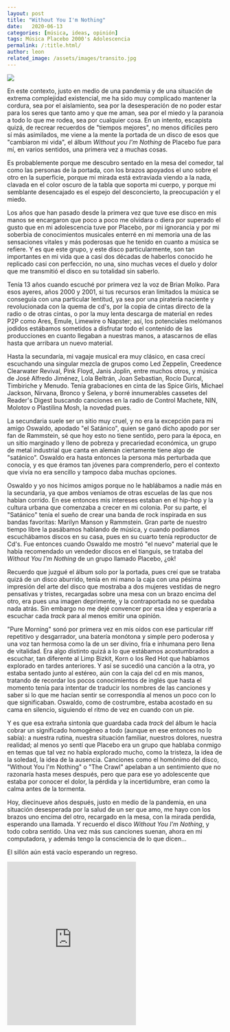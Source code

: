 ```yaml
---
layout: post
title: "Without You I'm Nothing"
date:   2020-06-13
categories: [música, ideas, opinión]
tags: Música Placebo 2000's Adolescencia
permalink: /:title.html/
author: leon
related_image: /assets/images/transito.jpg
---
```


![](https://i0.wp.com/www.bogartmagazine.mx/wp-content/uploads/2018/10/placebo-2.jpg)

En este contexto, justo en medio de una pandemia y de una situación de extrema complejidad existencial, me ha sido muy complicado mantener la cordura, sea por el aislamiento, sea por la desesperación de no poder estar para los seres que tanto amo y que me aman, sea por el miedo y la paranoia a todo lo que me rodea, sea por cualquier cosa. En un intento, escapista quizá, de recrear recuerdos de "tiempos mejores", no menos difíciles pero sí más asimilados, me viene a la mente la portada de un disco de esos que "cambiaron mi vida", el álbum *Without you I'm Nothing* de Placebo fue para mí, en varios sentidos, una primera vez a muchas cosas.

Es probablemente porque me descubro sentado en la mesa del comedor, tal como las personas de la portada, con los brazos apoyados el uno sobre el otro en la superficie, porque mi mirada está extraviada viendo a la nada, clavada en el color oscuro de la tabla que soporta mi cuerpo, y porque mi semblante desencajado es el espejo del desconcierto, la preocupación y el miedo.  

Los años que han pasado desde la primera vez que tuve ese disco en mis manos se encargaron que poco a poco me olvidara o diera por superado el gusto que en mi adolescencia tuve por Placebo, por mi ignorancia y por mi soberbia de conocimientos musicales enterré en mi memoria una de las sensaciones vitales y más poderosas que he tenido en cuanto a música se refiere. Y es que este grupo, y este disco particularmente, son tan importantes en mi vida que a casi dos décadas de haberlos conocido he replicado casi con perfección, no una, sino muchas veces el duelo y dolor que me transmitió el disco en su totalidad sin saberlo.

Tenía 13 años cuando escuché por primera vez la voz de Brian Molko. Para esos ayeres, años 2000 y 2001, si tus recursos eran limitados la música se conseguía con una particular lentitud, ya sea por una piratería naciente y revolucionada con la quema de cd's, por la copia de cintas directo de la radio o de otras cintas, o por la muy lenta descarga de material en redes P2P como Ares, Emule, Limewire o Napster; así, los potenciales melómanos jodidos estábamos sometidos a disfrutar todo el contenido de las producciones en cuanto llegaban a nuestras manos, a atascarnos de ellas hasta que arribara un nuevo material.

Hasta la secundaría, mi vagaje musical era muy clásico, en casa crecí escuchando una singular mezcla de grupos como Led Zeppelin, Creedence Clearwater Revival, Pink Floyd, Janis Joplin, entre muchos otros, y música de José Alfredo Jiménez, Lola Beltrán, Joan Sebastian, Rocío Durcal, Timbiriche y Menudo. Tenía grabaciones en cinta de las Spice Girls, Michael Jackson, Nirvana, Bronco y Selena, y borré innumerables cassetes del Reader's Digest buscando canciones en la radio de Control Machete, NIN, Molotov o Plastilina Mosh, la novedad pues.

La secundaria suele ser un sitio muy cruel, y no era la excepción para mi amigo Oswaldo, apodado "el Satánico", quien se ganó dicho apodo por ser fan de Rammstein, sé que hoy esto no tiene sentido, pero para la época, en un sitio marginado y lleno de pobreza y precariedad económica, un grupo de metal industrial que canta en alemán ciertamente tiene algo de "satánico". Oswaldo era hasta entonces la persona más perturbada que conocía, y es que éramos tan jóvenes para comprenderlo, pero el contexto que vivía no era sencillo y tampoco daba muchas opciones.

Oswaldo y yo nos hicimos amigos porque no le hablábamos a nadie más en la secundaria, ya que ambos veníamos de otras escuelas de las que nos habían corrido. En ese entonces mis intereses estaban en el hip-hop y la cultura urbana que comenzaba a crecer en mi colonia. Por su parte, el "Satánico" tenía el sueño de crear una banda de rock inspirada en sus bandas favoritas: Marilyn Manson y Rammstein. Gran parte de nuestro tiempo libre la pasábamos hablando de música, y cuando podíamos escuchábamos discos en su casa, pues en su cuarto tenía reproductor de Cd's. Fue entonces cuando Oswaldo me mostró "el nuevo" material que le había recomendado un vendedor discos en el tianguis, se trataba del *Without You I'm Nothing* de un grupo llamado Placebo, ¿ok!

Recuerdo que juzgué el álbum solo por la portada, pues creí que se trataba quizá de un disco aburrido, tenía en mi mano la caja con una pésima impresión del arte del disco que mostraba a dos mujeres vestidas de negro pensativas y tristes, recargadas sobre una mesa con un brazo encima del otro, era pues una imagen deprimente, y la contraportada no se quedaba nada atrás. Sin embargo no me dejé convencer por esa idea y esperaría a escuchar cada *track* para al menos emitir una opinión.

"Pure Morning" sonó por primera vez en mis oídos con ese particular riff repetitivo y desgarrador, una batería monótona y simple pero poderosa y una voz tan hermosa como la de un ser divino, fría e inhumana pero llena de vitalidad. Era algo distinto quizá a lo que estábamos acostumbrados a escuchar, tan diferente al Limp Bizkit, Korn o los Red Hot que habíamos explorado en tardes anteriores. Y así se sucedió una canción a la otra, yo estaba sentado junto al estéreo, aún con la caja del cd en mis manos, tratando de recordar los pocos conocimientos de inglés que hasta el momento tenía para intentar de traducir los nombres de las canciones y saber si lo que me hacían sentir se correspondía al menos un poco con lo que significaban. Oswaldo, como de costrumbre, estaba acostado en su cama en silencio, siguiendo el ritmo de vez en cuando con un pie.

Y es que esa extraña sintonía que guardaba cada *track* del álbum le hacía cobrar un significado homogéneo a todo (aunque en ese entonces no lo sabía): a nuestra rutina, nuestra situación familiar, nuestros dolores, nuestra realidad; al menos yo sentí que Placebo era un grupo que hablaba conmigo en temas que tal vez no había explorado mucho, como la tristeza, la idea de la soledad, la idea de la ausencia. Canciones como el homónimo del disco, "Without You I'm Nothing" o "The Crawl" apelaban a un sentimiento que no razonaría hasta meses después, pero que para ese yo adolescente que estaba por conocer el dolor, la pérdida y la incertidumbre, eran como la calma antes de la tormenta.

Hoy, diecinueve años después, justo en medio de la pandemia, en una situación desesperada por la salud de un ser que amo, me hayo con los brazos uno encima del otro, recargado en la mesa, con la mirada perdida, esperando una llamada. Y recuerdo el disco *Without You I'm Nothing*, y todo cobra sentido. Una vez más sus canciones suenan, ahora en mi computadora, y además tengo la consciencia de lo que dicen...

El sillón aún está vacío esperando un regreso.

<div class="elemento">
<iframe src="https://open.spotify.com/embed/album/2cDDG5rnwEgjNL8Q0cO9Zd" width="300" height="380" frameborder="0" allowtransparency="true" allow="encrypted-media"></iframe>
</div>
